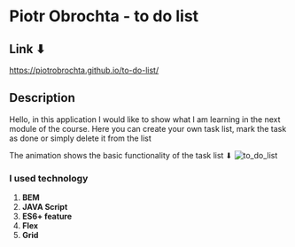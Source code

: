 # Piotr Obrochta - to do list
## Link ⬇
https://piotrobrochta.github.io/to-do-list/
## Description
Hello, in this application I would like to show what I am learning in the next module of the course. Here you can create your own task list, mark the task as done or simply delete it from the list

The animation shows the basic functionality of the task list ⬇
![to_do_list](https://user-images.githubusercontent.com/122232161/229727170-e7d6d903-6ff7-42c8-b18b-01c4716bd256.gif)

### I used technology 

1. **BEM**  
2. **JAVA Script**
3. **ES6+ feature** 
4. **Flex**
5. **Grid**

